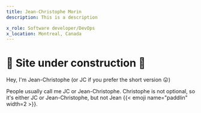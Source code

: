 ```yaml
---
title: Jean-Christophe Morin
description: This is a description

x_role: Software developer/DevOps
x_location: Montreal, Canada
---
```


# :construction: Site under construction :construction: 

Hey, I'm Jean-Christophe (or JC if you prefer the short version :stuck_out_tongue:)

People usually call me JC or Jean-Christophe. Christophe is not optional,
so it's either JC or Jean-Christophe, but not Jean {{< emoji name="paddlin" width=2 >}}.
